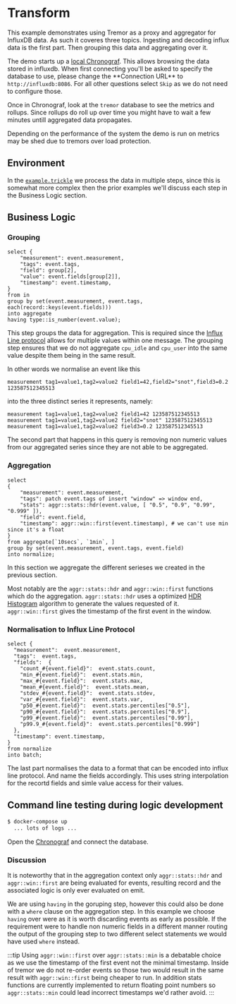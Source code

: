 # Transform

This example demonstrates using Tremor as a proxy and aggregator for InfluxDB data. As such it coveres three topics. Ingesting and decoding influx data is the first part. Then grouping this data and aggregating over it.

The demo starts up a [local Chronograf](http://localhost:8888). This allows browsing the data stored in influxdb. When first connecting you'll be asked to specify the database to use, please change the \*\*Connection URL\*\* to `http://influxdb:8086`. For all other questions select `Skip` as we do not need to configure those.

Once in Chronograf, look at the `tremor` database to see the metrics and rollups. Since rollups do roll up over time you might have to wait a few minutes untill aggregated data propagates.

Depending on the performance of the system the demo is run on metrics may be shed due to tremors over load protection.

## Environment

In the [`example.trickle`](etc/tremor/config/example.trickle) we process the data in multiple steps, since this is somewhat more complex then the prior examples we'll discuss each step in the Business Logic section.

## Business Logic

### Grouping

```trickle
select {
    "measurement": event.measurement,
    "tags": event.tags,
    "field": group[2],
    "value": event.fields[group[2]],
    "timestamp": event.timestamp,
}
from in
group by set(event.measurement, event.tags, each(record::keys(event.fields)))
into aggregate
having type::is_number(event.value);
```

This step groups the data for aggregation. This is required since the [Influx Line protocol](https://docs.influxdata.com/influxdb/v1.7/write_protocols/line_protocol_tutorial/) allows for multiple values within one message. The grouping step ensures that we do not aggregate `cpu_idle` and `cpu_user` into the same value despite them being in the same result.

In other words we normalise an event like this

```influx
measurement tag1=value1,tag2=value2 field1=42,field2="snot",field3=0.2 123587512345513
```

into the three distinct series it represents, namely:

```influx
measurement tag1=value1,tag2=value2 field1=42 123587512345513
measurement tag1=value1,tag2=value2 field2="snot" 123587512345513
measurement tag1=value1,tag2=value2 field3=0.2 123587512345513
```

The second part that happens in this query is removing non numeric values from our aggregated series since they are not able to be aggregated.

### Aggregation

```trickle
select
{
    "measurement": event.measurement,
    "tags": patch event.tags of insert "window" => window end,
    "stats": aggr::stats::hdr(event.value, [ "0.5", "0.9", "0.99", "0.999" ]),
    "field": event.field,
    "timestamp": aggr::win::first(event.timestamp), # we can't use min since it's a float
}
from aggregate[`10secs`, `1min`, ]
group by set(event.measurement, event.tags, event.field)
into normalize;
```

In this section we aggregate the different serieses we created in the previous section.

Most notably are the `aggr::stats::hdr` and `aggr::win::first` functions which do the aggregation. `aggr::stats::hdr` uses a optimized [HDR Histogram](http://hdrhistogram.org/) algorithm to generate the values requested of it. `aggr::win::first` gives the timestamp of the first event in the window.

### Normalisation to Influx Line Protocol

```tremor
select {
  "measurement":  event.measurement,
  "tags":  event.tags,
  "fields":  {
    "count_#{event.field}":  event.stats.count,
    "min_#{event.field}":  event.stats.min,
    "max_#{event.field}":  event.stats.max,
    "mean_#{event.field}":  event.stats.mean,
    "stdev_#{event.field}":  event.stats.stdev,
    "var_#{event.field}":  event.stats.var,
    "p50_#{event.field}":  event.stats.percentiles["0.5"],
    "p90_#{event.field}":  event.stats.percentiles["0.9"],
    "p99_#{event.field}":  event.stats.percentiles["0.99"],
    "p99.9_#{event.field}":  event.stats.percentiles["0.999"]
  },
  "timestamp": event.timestamp,
}
from normalize
into batch;
```

The last part normalises the data to a format that can be encoded into influx line protocol. And name the fields accordingly. This uses string interpolation for the recortd fields and simle value access for their values.

## Command line testing during logic development

```bash
$ docker-compose up
  ... lots of logs ...
```

Open the [Chronograf](http://localhost:8888) and connect the database.

### Discussion

It is noteworthy that in the aggregation context only `aggr::stats::hdr` and `aggr::win::first` are being evaluated for events, resulting record and the associated logic is only ever evaluated on emit.

We are using `having` in the goruping step, however this could also be done with a `where` clause on the aggregation step. In this example we choose `having` over were as it is worth discarding events as early as possible. If the requirement were to handle non numeric fields in a different manner routing the output of the grouping step to two different select statements we would have used `where` instead.

:::tip
Using `aggr::win::first` over `aggr::stats::min` is a debatable choice as we use the timestamp of the first event not the minimal timestamp. Inside of tremor we do not re-order events so those two would result in the same result with `aggr::win::first` being cheaper to run. In addition stats functions are currently implemented to return floating point numbers so `aggr::stats::min` could lead incorrect timestamps we'd rather avoid.
:::